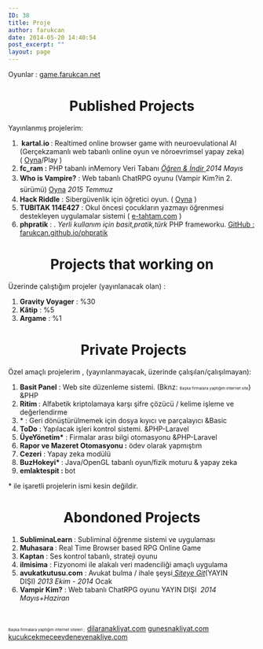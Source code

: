 ```yaml
---
ID: 38
title: Proje
author: farukcan
date: 2014-05-20 14:40:54
post_excerpt: ""
layout: page
---
```

<p style="text-align: left;">Oyunlar : <a href="http://game.farukcan.net/">game.farukcan.net</a></p>

<h1 style="text-align: center;">Published Projects</h1>
Yayınlanmış projelerim:
<ol>
	<li><strong> kartal.io </strong>: Realtimed online browser game with neuroevulational AI (Gerçekzamanlı web tabanlı online oyun ve nöroevrimsel yapay zeka) ( <a title="Kartal.io" href="http://kartal.io">Oyna</a>/Play )</li>
	<li><strong>fc_ram :</strong> PHP tabanlı inMemory Veri Tabanı <a href="http://farukcan.net/php/2014/05/fc_ram-inmemorynosql-database-proje/"><em>Öğren &amp; İndir </em></a><em>2014 Mayıs</em></li>
	<li><strong style="line-height: 1.6471;">Who is Vampire?</strong><span style="line-height: 1.6471;"> : Web tabanlı ChatRPG oyunu (Vampir Kim?in 2. sürümü) </span><a style="line-height: 1.6471;" title="Who is Vampire" href="http://whoisvampire.com">Oyna</a><span style="line-height: 1.6471;"> </span><em style="line-height: 1.6471;">2015 Temmuz</em></li>
	<li><strong>Hack Riddle</strong> : Sibergüvenlik için öğretici oyun. ( <a href="http://hack.farukcan.net">Oyna</a> )</li>
	<li><strong>TUBITAK 114E427</strong> : Okul öncesi çocukların yazmayı öğrenmesi destekleyen uygulamalar sistemi ( <a href="http://e-tahtam.com">e-tahtam.com</a> )</li>
	<li><strong>phpratik</strong> : . <em>Yerli kullanım için basit,pratik,türk </em>PHP frameworku. <a href="http://farukcan.github.io/phpratik">GitHub : farukcan.github.io/phpratik</a></li>
</ol>
<h1 style="text-align: center;">Projects that working on</h1>
Üzerinde çalıştığım projeler (yayınlanacak olan) :
<ol>
	<li><strong>Gravity Voyager</strong> : %30</li>
	<li><strong>Kâtip</strong> : %5</li>
	<li><strong>Argame</strong> : %1</li>
</ol>
<h1 style="text-align: center;"> Private Projects</h1>
Özel amaçlı projelerim , (yayınlanmayacak, üzerinde çalışılan/çalışılmayan):
<ol>
	<li><strong>Basit Panel</strong> : Web site düzenleme sistemi. (Bknz: <span style="font-size: 8px;">Başka firmalara yaptığım internet site</span>) &amp;PHP</li>
	<li><strong>Ritim </strong>: Alfabetik kriptolamaya karşı şifre çözücü / kelime işleme ve değerlendirme</li>
	<li>* : Geri dönüştürülmemek için dosya kıyıcı ve parçalayıcı &amp;Basic</li>
	<li><strong>ToDo</strong> : Yapılacak işleri kontrol sistemi. &amp;PHP-Laravel</li>
	<li><strong>ÜyeYönetim*</strong> : Firmalar arası bilgi otomasyonu &amp;PHP-Laravel</li>
	<li><strong>Rapor ve Mazeret Otomasyonu :</strong> ödev olarak yapmıştım</li>
	<li><strong>Cezeri</strong> : Yapay zeka modülü</li>
	<li><strong>BuzHokeyi* </strong>: Java/OpenGL tabanlı oyun/fizik moturu &amp; yapay zeka</li>
	<li><strong>emlaktespit : </strong>bot</li>
</ol>
* ile işaretli projelerin ismi kesin değildir.
<h1 style="text-align: center;">Abondoned Projects</h1>
<ol>
	<li><strong>SubliminaLearn </strong>: Subliminal öğrenme sistemi ve uygulaması</li>
	<li><strong>Muhasara </strong>: Real Time Browser based RPG Online Game</li>
	<li><strong>Kaptan</strong> : Ses kontrol tabanlı, strateji oyunu</li>
	<li><strong>ilmisima</strong> : Fizyonomi ile alakalı veri madenciliği amaçlı uygulama</li>
	<li><strong>avukatkutusu.com</strong> : Avukat bulma / ihale şeysi<a href="http://avukatkutusu.com"> <em>Siteye Git</em></a>(YAYIN DIŞI) <em>2013 Ekim - 2014</em> Ocak</li>
	<li><strong>Vampir Kim?</strong> : Web tabanlı ChatRPG oyunu YAYIN DIŞI  <em>2014 Mayıs+Haziran</em></li>
</ol>
&nbsp;

<span style="font-size: 8px;">Başka firmalara yaptığım internet siteleri ;  </span><a href="http://www.dilaranakliyat.com">dilaranakliyat.com</a> <a href="http://www.gunesnakliyat.com">gunesnakliyat.com</a> <a href="http://kucukcekmeceevdenevenakliye.com">kucukcekmeceevdenevenakliye.com</a>
